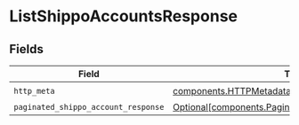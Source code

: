 # ListShippoAccountsResponse


## Fields

| Field                                                                                                            | Type                                                                                                             | Required                                                                                                         | Description                                                                                                      |
| ---------------------------------------------------------------------------------------------------------------- | ---------------------------------------------------------------------------------------------------------------- | ---------------------------------------------------------------------------------------------------------------- | ---------------------------------------------------------------------------------------------------------------- |
| `http_meta`                                                                                                      | [components.HTTPMetadata](../../models/components/httpmetadata.md)                                               | :heavy_check_mark:                                                                                               | N/A                                                                                                              |
| `paginated_shippo_account_response`                                                                              | [Optional[components.PaginatedShippoAccountResponse]](../../models/components/paginatedshippoaccountresponse.md) | :heavy_minus_sign:                                                                                               | N/A                                                                                                              |